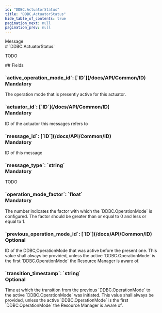 ```yaml
---
id: "DDBC.ActuatorStatus"
title: "DDBC.ActuatorStatus"
hide_table_of_contents: true
pagination_next: null
pagination_prev: null
---
```


<div style={{ display: "flex", flexDirection: "row", alignItems: "start", justifyContent: "center" }}>
<div style={{ flexBasis: "35rem", flexGrow: "0", minWidth: "0" }}>
<div style={{ marginLeft: "1rem", marginBottom: "2rem" }}>
<div class="api-title">
<div style={{ width: "fit-content", fontWeight: 500, color: "gray" }}>
Message
</div>
# `DDBC.ActuatorStatus`
</div>


TODO

</div>

<div style={{ marginLeft: "1rem" }}>
## Fields
</div>
<div class="field-card">
<h3>`active_operation_mode_id`: <span className="type-link">[`ID`](/docs/API/Common/ID)</span> <div style={{ float: "right", color: "#888888", fontSize: '10pt', fontWeight: "400" }}>Mandatory</div></h3>
The operation mode that is presently active for this actuator.

</div>
<div class="field-card">
<h3>`actuator_id`: <span className="type-link">[`ID`](/docs/API/Common/ID)</span> <div style={{ float: "right", color: "#888888", fontSize: '10pt', fontWeight: "400" }}>Mandatory</div></h3>
ID of the actuator this messages refers to

</div>
<div class="field-card">
<h3>`message_id`: <span className="type-link">[`ID`](/docs/API/Common/ID)</span> <div style={{ float: "right", color: "#888888", fontSize: '10pt', fontWeight: "400" }}>Mandatory</div></h3>
ID of this message

</div>
<div class="field-card">
<h3>`message_type`: <span className="type-link">`string`</span> <div style={{ float: "right", color: "#888888", fontSize: '10pt', fontWeight: "400" }}>Mandatory</div></h3>
TODO

</div>
<div class="field-card">
<h3>`operation_mode_factor`: <span className="type-link">`float`</span> <div style={{ float: "right", color: "#888888", fontSize: '10pt', fontWeight: "400" }}>Mandatory</div></h3>
The number indicates the factor with which the `DDBC.OperationMode` is configured. The factor should be greater than or equal to 0 and less or equal to 1.

</div>
<div class="field-card">
<h3>`previous_operation_mode_id`: <span className="type-link">[`ID`](/docs/API/Common/ID)</span> <div style={{ float: "right", color: "#888888", fontSize: '10pt', fontWeight: "400" }}>Optional</div></h3>
ID of the DDBC,OperationMode that was active before the present one. This value shall always be provided, unless the active `DDBC.OperationMode` is the first `DDBC.OperationMode` the Resource Manager is aware of.

</div>
<div class="field-card">
<h3>`transition_timestamp`: <span className="type-link">`string`</span> <div style={{ float: "right", color: "#888888", fontSize: '10pt', fontWeight: "400" }}>Optional</div></h3>
Time at which the transition from the previous `DDBC.OperationMode` to the active `DDBC.OperationMode` was initiated. This value shall always be provided, unless the active `DDBC.OperationMode` is the first `DDBC.OperationMode` the Resource Manager is aware of.

</div>
</div>
</div>